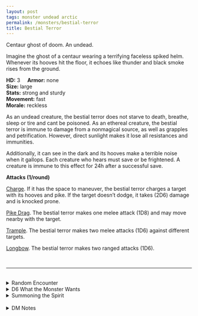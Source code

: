 ```yaml
---
layout: post
tags: monster undead arctic
permalink: /monsters/bestial-terror
title: Bestial Terror
---
```


Centaur ghost of doom. An undead.

Imagine the ghost of a centaur wearing a terrifying faceless spiked helm. Whenever its hooves hit the floor, it echoes like thunder and black smoke rises from the ground.

**HD:** 3  &nbsp; &nbsp;  **Armor:** none <br>
**Size:** large <br>
**Stats:** strong and sturdy <br>
**Movement:** fast <br>
**Morale:** reckless <br>

As an undead creature, the bestial terror does not starve to death, breathe, sleep or tire and cant be poisoned. As an ethereal creature, the bestial terror is immune to damage from a nonmagical source, as well as grapples and petrification. However, direct sunlight makes it lose all resistances and immunities.

Additionally, it can see in the dark and its hooves make a terrible noise when it gallops. Each creature who hears must save or be frightened. A creature is immune to this effect for 24h after a successful save.

**Attacks (1/round)**

<ins>Charge</ins>. If it has the space to maneuver, the bestial terror charges a target with its hooves and pike. If the target doesn’t dodge, it takes (2D6) damage and is knocked prone.

<ins>Pike Drag</ins>. The bestial terror makes one melee attack (1D8) and may move nearby with the target.

<ins>Trample</ins>. The bestial terror makes two melee attacks (1D6) against different targets.

<ins>Longbow</ins>. The bestial terror makes two ranged attacks (1D6).

<br>

---

<br> 

<details markdown="1">
<summary>Random Encounter</summary>

1. **Monster:** 1D10 bestial terrors, including 1 horde warlord (see warriors).
1. **Lair:**  The ruins of a pillaged village, they come from the nearby road every night. <br>	&nbsp; OR <br>	**Omen:** See terror stampede ability.
1. **Spoor:** A caravan, destroyed but not looted. The occupants seem to have been dragged somewhere.
1. **Tracks:** Stampede sounds but nothing visible.
1. **Trace:** Hooves tracks and signs of a dragged body, which all suddenly disappear.
1. **Trace:** Sudden stampede sound carried by the wind.
</details>

<details markdown="1">
<summary>D6 What the Monster Wants</summary>

1. Drag souls to the underworld every full moon.
1. Reenact a famous battle every night.
1. Conquer the kingdom that it fought while alive.
1. Massacre for its demon overlord.
1. Hunt down the bearer of a famous weapon.
1. Drag somebody who abandoned its loved ones during war to the underworld. 

</details>

<details markdown="1">
<summary>Summoning the Spirit</summary>

If you know the spell [Occult Consultation](https://saltygoo.github.io/2020/11/13/occult-consultation/), you can alter it in such way for a minimum of 3 Spell Dices:

**Summon Bestial Terror** <br>
R: 50’ D: One night

You summon one bestial terror and [sum] ghostly images of centaurs. They will rampage through the area for 1 night while the bestial terror will try to drag as many souls as it can to the underworld before the morning, saving yours for last.

You need 3 SD to cast this variant of the summon the dead spell.
</details>

<br> 

<details markdown="1">
<summary>DM Notes</summary>
Originally named the bestial beast by its creator [Richard J. Leblanc Jr](http://savevsdragon.blogspot.com/) in the [Creature Compendium](https://www.drivethrurpg.com/product/147588/CC1-Creature-Compendium), the bestial terror is basically a spectral centaur. On top of the spectral trample, I added typical centaur attacks: it was really important for me that the specters were able to drag mortals to the underworld with their pikes. — SaltyGoo
</details>
